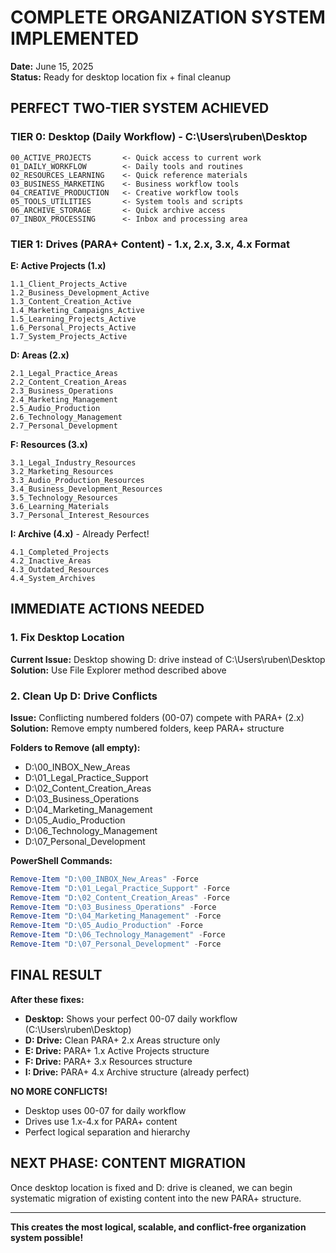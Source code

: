 # COMPLETE ORGANIZATION SYSTEM IMPLEMENTED
**Date:** June 15, 2025  
**Status:** Ready for desktop location fix + final cleanup

## PERFECT TWO-TIER SYSTEM ACHIEVED

### TIER 0: Desktop (Daily Workflow) - C:\Users\ruben\Desktop
```
00_ACTIVE_PROJECTS       <- Quick access to current work
01_DAILY_WORKFLOW        <- Daily tools and routines  
02_RESOURCES_LEARNING    <- Quick reference materials
03_BUSINESS_MARKETING    <- Business workflow tools
04_CREATIVE_PRODUCTION   <- Creative workflow tools
05_TOOLS_UTILITIES       <- System tools and scripts
06_ARCHIVE_STORAGE       <- Quick archive access
07_INBOX_PROCESSING      <- Inbox and processing area
```

### TIER 1: Drives (PARA+ Content) - 1.x, 2.x, 3.x, 4.x Format

**E: Active Projects (1.x)**
```
1.1_Client_Projects_Active
1.2_Business_Development_Active  
1.3_Content_Creation_Active
1.4_Marketing_Campaigns_Active
1.5_Learning_Projects_Active
1.6_Personal_Projects_Active
1.7_System_Projects_Active
```

**D: Areas (2.x)**
```
2.1_Legal_Practice_Areas
2.2_Content_Creation_Areas
2.3_Business_Operations
2.4_Marketing_Management
2.5_Audio_Production
2.6_Technology_Management
2.7_Personal_Development
```

**F: Resources (3.x)**
```
3.1_Legal_Industry_Resources
3.2_Marketing_Resources
3.3_Audio_Production_Resources
3.4_Business_Development_Resources
3.5_Technology_Resources
3.6_Learning_Materials
3.7_Personal_Interest_Resources
```

**I: Archive (4.x)** - Already Perfect!
```
4.1_Completed_Projects
4.2_Inactive_Areas
4.3_Outdated_Resources
4.4_System_Archives
```

## IMMEDIATE ACTIONS NEEDED

### 1. Fix Desktop Location
**Current Issue:** Desktop showing D: drive instead of C:\Users\ruben\Desktop
**Solution:** Use File Explorer method described above

### 2. Clean Up D: Drive Conflicts
**Issue:** Conflicting numbered folders (00-07) compete with PARA+ (2.x)
**Solution:** Remove empty numbered folders, keep PARA+ structure

**Folders to Remove (all empty):**
- D:\00_INBOX_New_Areas
- D:\01_Legal_Practice_Support  
- D:\02_Content_Creation_Areas
- D:\03_Business_Operations
- D:\04_Marketing_Management
- D:\05_Audio_Production
- D:\06_Technology_Management
- D:\07_Personal_Development

**PowerShell Commands:**
```powershell
Remove-Item "D:\00_INBOX_New_Areas" -Force
Remove-Item "D:\01_Legal_Practice_Support" -Force
Remove-Item "D:\02_Content_Creation_Areas" -Force
Remove-Item "D:\03_Business_Operations" -Force
Remove-Item "D:\04_Marketing_Management" -Force
Remove-Item "D:\05_Audio_Production" -Force
Remove-Item "D:\06_Technology_Management" -Force
Remove-Item "D:\07_Personal_Development" -Force
```

## FINAL RESULT

**After these fixes:**
- **Desktop:** Shows your perfect 00-07 daily workflow (C:\Users\ruben\Desktop)
- **D: Drive:** Clean PARA+ 2.x Areas structure only
- **E: Drive:** PARA+ 1.x Active Projects structure  
- **F: Drive:** PARA+ 3.x Resources structure
- **I: Drive:** PARA+ 4.x Archive structure (already perfect)

**NO MORE CONFLICTS!** 
- Desktop uses 00-07 for daily workflow
- Drives use 1.x-4.x for PARA+ content
- Perfect logical separation and hierarchy

## NEXT PHASE: CONTENT MIGRATION

Once desktop location is fixed and D: drive is cleaned, we can begin systematic migration of existing content into the new PARA+ structure.

---

**This creates the most logical, scalable, and conflict-free organization system possible!**
